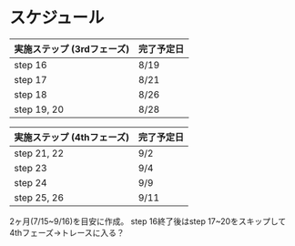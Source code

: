 # スケジュール


| 実施ステップ (3rdフェーズ) | 完了予定日 |
|-------------------------|----------|
| step 16 | 8/19 |
| step 17 | 8/21 |
| step 18 | 8/26 |
| step 19, 20 | 8/28 |


| 実施ステップ (4thフェーズ) | 完了予定日 |
|-------------------------|----------|
| step 21, 22 | 9/2 |
| step 23 | 9/4 |
| step 24 | 9/9 |
| step 25, 26 | 9/11 |

2ヶ月(7/15~9/16)を目安に作成。
step 16終了後はstep 17~20をスキップして4thフェーズ→トレースに入る？